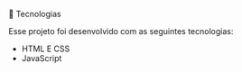 🚀 Tecnologias

Esse projeto foi desenvolvido com as seguintes tecnologias:

-  HTML E CSS
-  JavaScript
